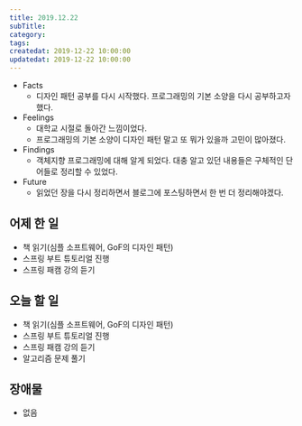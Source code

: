 ```yaml
---
title: 2019.12.22
subTitle: 
category: 
tags: 
createdat: 2019-12-22 10:00:00
updatedat: 2019-12-22 10:00:00
---
```


* Facts
  * 디자인 패턴 공부를 다시 시작했다. 프로그래밍의 기본 소양을 다시 공부하고자 했다.
* Feelings
  * 대학교 시절로 돌아간 느낌이었다.
  * 프로그래밍의 기본 소양이 디자인 패턴 말고 또 뭐가 있을까 고민이 많아졌다.
* Findings
  * 객체지향 프로그래밍에 대해 알게 되었다. 대충 알고 있던 내용들은 구체적인 단어들로 정리할 수 있었다.
* Future
  * 읽었던 장을 다시 정리하면서 블로그에 포스팅하면서 한 번 더 정리해야겠다.

## 어제 한 일

* 책 읽기(심플 소프트웨어, GoF의 디자인 패턴)
* 스프링 부트 튜토리얼 진행
* 스프링 패캠 강의 듣기

## 오늘 할 일

* 책 읽기(심플 소프트웨어, GoF의 디자인 패턴)
* 스프링 부트 튜토리얼 진행
* 스프링 패캠 강의 듣기
* 알고리즘 문제 풀기

## 장애물

* 없음
